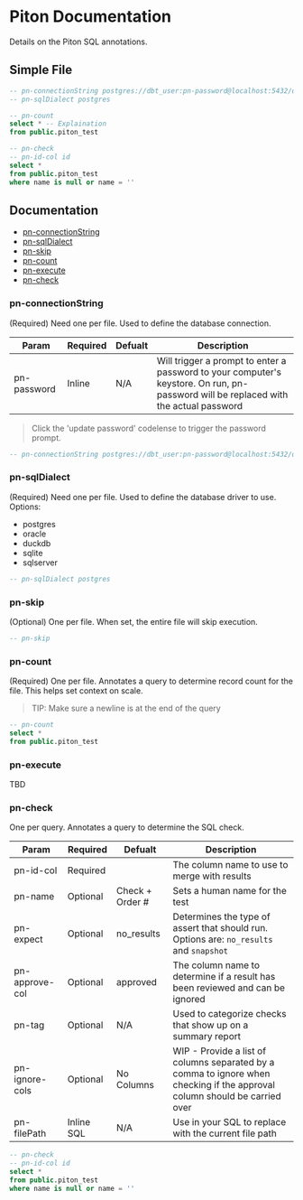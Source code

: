 # Piton Documentation

Details on the Piton SQL annotations.

## Simple File

```sql
-- pn-connectionString postgres://dbt_user:pn-password@localhost:5432/dbt_example
-- pn-sqlDialect postgres

-- pn-count
select * -- Explaination
from public.piton_test

-- pn-check
-- pn-id-col id
select *
from public.piton_test
where name is null or name = ''

```

## Documentation

* [pn-connectionString](#pn-connectionString)
* [pn-sqlDialect](#pn-sqlDialect)
* [pn-skip](#pn-skip)
* [pn-count](#pn-count)
* [pn-execute](#pn-execute)
* [pn-check](#pn-check)

### pn-connectionString

(Required) Need one per file. Used to define the database connection. 

| Param | Required | Defualt | Description |
| --- | --- | --- | --- |
| pn-password | Inline | N/A | Will trigger a prompt to enter a password to your computer's keystore. On run, pn-password will be replaced with the actual password |

> Click the 'update password' codelense to trigger the password prompt.

```sql
-- pn-connectionString postgres://dbt_user:pn-password@localhost:5432/dbt_example
```

### pn-sqlDialect

(Required) Need one per file. Used to define the database driver to use. Options: 
* postgres
* oracle
* duckdb
* sqlite
* sqlserver

```sql
-- pn-sqlDialect postgres
```

### pn-skip

(Optional) One per file. When set, the entire file will skip execution.

```sql
-- pn-skip
```

### pn-count

(Required) One per file. Annotates a query to determine record count for the file. This helps set context on scale.

> TIP: Make sure a newline is at the end of the query

```sql
-- pn-count
select *
from public.piton_test

```

### pn-execute

TBD

### pn-check

One per query. Annotates a query to determine the SQL check.

| Param | Required | Defualt | Description |
| --- | --- | --- | --- |
| pn-id-col | Required | | The column name to use to merge with results |
| pn-name   | Optional | Check + Order # | Sets a human name for the test |
| pn-expect   | Optional | no_results | Determines the type of assert that should run. Options are: `no_results` and `snapshot` |
| pn-approve-col | Optional | approved | The column name to determine if a result has been reviewed and can be ignored |
| pn-tag | Optional | N/A | Used to categorize checks that show up on a summary report |
| pn-ignore-cols | Optional | No Columns | WIP - Provide a list of columns separated by a comma to ignore when checking if the approval column should be carried over |
| pn-filePath | Inline SQL | N/A | Use in your SQL to replace with the current file path |

```sql
-- pn-check
-- pn-id-col id
select *
from public.piton_test
where name is null or name = ''
```
